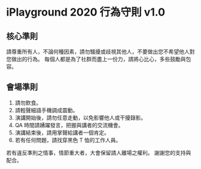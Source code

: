 # iPlayground 2020 行為守則 v1.0

## 核心準則

請尊重所有人，不論何種因素，請勿騷擾或歧視其他人，不要做出您不希望他人對您做出的行為。
每個人都是為了社群而盡上一份力，請將心比心，多些鼓勵與包容。

## 會場準則

1. 請勿飲食。
2. 請輕聲細語手機調成震動。
3. 演講開始後，請勿任意走動，以免影響他人或干擾錄影。
4. QA 時間請踴躍發言，把握與講者的交流機會。
5. 演講結束後，請用掌聲給講者一個肯定。
6. 若有任何問題，請找穿黑色 T 恤的工作人員。

若有違反準則之情事，情節重大者，大會保留請人離場之權利。
謝謝您的支持與配合。

